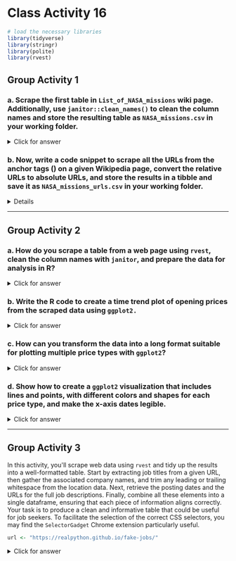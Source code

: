 # Class Activity 16


```r
# load the necessary libraries
library(tidyverse)
library(stringr)
library(polite)
library(rvest)
```


## Group Activity 1


### a. Scrape the first table in `List_of_NASA_missions` wiki page. Additionally, use `janitor::clean_names()` to clean the column names and store the resulting table as `NASA_missions.csv` in your working folder.

<details>
<summary class="answer">Click for answer</summary>


```r
wiki_NASA <- "https://en.wikipedia.org/wiki/List_of_NASA_missions"

# Scrape the data and write the first table to a CSV file
bow(wiki_NASA) %>% 
  scrape() %>% 
  html_nodes("table") %>% 
  .[[1]] %>% 
  html_table(fill = TRUE) %>% 
  janitor::clean_names() %>%
  write_csv("NASA_missions.csv")
```

</details>

### b. Now, write a code snippet to scrape all the URLs from the anchor tags (<a>) on a given Wikipedia page, convert the relative URLs to absolute URLs, and store the results in a tibble and save it as `NASA_missions_urls.csv` in your working folder.

<details>
<summary class="answer">Click for answer</summary>


```r
# Scrape the data and write the URLs to a CSV file
bow(wiki_NASA) %>% 
  scrape() %>% 
  html_nodes("a") %>%
  html_attr("href") %>% 
  url_absolute("https://en.wikipedia.org/") %>%
  data.frame(url = .) %>% 
  write_csv("NASA_missions_urls.csv") 
```

</details>

-----------------------------------------------------------

## Group Activity 2


### a. How do you scrape a table from a web page using `rvest`, clean the column names with `janitor`, and prepare the data for analysis in R?

<details>
<summary class="answer">Click for answer</summary>


```r
yf <- "https://finance.yahoo.com/quote/CL%3DF/history?p=CL%3DF"
  bow(yf) %>% scrape() %>% 
    html_nodes("table") %>% .[[1]] %>% 
    html_table() %>% janitor::clean_names() %>% 
    slice(-n()) %>% 
    mutate(date = lubridate::mdy(date)) %>% 
    mutate_at(vars(open:adj_close), as.numeric) -> ticker
```

</details>

### b.  Write the R code to create a time trend plot of opening prices from the scraped data using `ggplot2.`

<details>
<summary class="answer">Click for answer</summary>


```r
ggplot(ticker, aes(x = date, y = open)) +
  geom_line() + # Plot lines
  geom_point() + # Add points
  scale_x_date(date_labels = "%b %d, %Y", date_breaks = "1 week") + 
  labs(title = "Time Trend of Opening Prices", x = "Date", y = "Opening Price") +
  theme_minimal() +
  theme(axis.text.x = element_text(angle = 45, hjust = 1)) 
```

<img src="class_activity_16_files/figure-epub3/unnamed-chunk-5-1.png" width="100%" />


</details>

### c. How can you transform the data into a long format suitable for plotting multiple price types with `ggplot2`?


<details>
<summary class="answer">Click for answer</summary>


```r
ticker_long <- ticker %>%
  pivot_longer(cols = c(open, close, adj_close), names_to = "PriceType", values_to = "Price")
```


</details>

### d. Show how to create a `ggplot2` visualization that includes lines and points, with different colors and shapes for each price type, and make the x-axis dates legible.


<details>
<summary class="answer">Click for answer</summary>


```r
ggplot(ticker_long, aes(x = date, y = Price, color = PriceType)) +
  geom_line() +
  geom_point(aes(shape = PriceType), size = 2) + # Different shapes for each price type
  scale_color_manual(values = c("open" = "blue", "close" = "green", "adj_close" = "red")) +
  scale_x_date(date_labels = "%b %d, %Y", date_breaks = "1 week") + 
  labs(title = "Time Trend of Stock Prices", x = "Date", y = "Price") +
  theme_minimal() +
  theme(
    axis.text.x = element_text(angle = 45, hjust = 1),
    legend.position = "bottom"
  ) +
  guides(shape = guide_legend(title = "Price Type"), color = guide_legend(title = "Price Type"))
```

<img src="class_activity_16_files/figure-epub3/unnamed-chunk-7-1.png" width="100%" />


</details>

-----------------------------------------------------------

## Group Activity 3


In this activity, you'll scrape web data using `rvest` and tidy up the results into a well-formatted table. Start by extracting job titles from a given URL, then gather the associated company names, and trim any leading or trailing whitespace from the location data. Next, retrieve the posting dates and the URLs for the full job descriptions. Finally, combine all these elements into a single dataframe, ensuring that each piece of information aligns correctly. Your task is to produce a clean and informative table that could be useful for job seekers. To facilitate the selection of the correct CSS selectors, you may find the `SelectorGadget` Chrome extension particularly useful.


```r
url <- "https://realpython.github.io/fake-jobs/"
```



<details>
<summary class="answer">Click for answer</summary>



```r
title <- bow(url) %>% scrape() %>% html_elements(css = ".is-5") %>% html_text()   # part 1
company <- bow(url) %>% scrape() %>% html_elements(css = ".company") %>% html_text() # part 2
location <- bow(url) %>% scrape() %>% html_elements(css = ".location") %>% html_text() %>% str_trim() # part 3
time <- bow(url) %>% scrape() %>% html_elements(css = "time") %>% html_text() # part 4
html <- bow(url) %>% scrape() %>%  html_element(css = ".card-footer-item+ .card-footer-item") %>% html_attr("href")  # part 5

# Create a dataframe
tibble(title = title, company = company, location = location, time = time, html = html) # port 6
```

```
# A tibble: 100 × 5
   title                     company    location time  html 
   <chr>                     <chr>      <chr>    <chr> <chr>
 1 Senior Python Developer   Payne, Ro… Stewart… 2021… http…
 2 Energy engineer           Vasquez-D… Christo… 2021… http…
 3 Legal executive           Jackson, … Port Er… 2021… http…
 4 Fitness centre manager    Savage-Br… East Se… 2021… http…
 5 Product manager           Ramirez I… North J… 2021… http…
 6 Medical technical officer Rogers-Ya… Davidvi… 2021… http…
 7 Physiological scientist   Kramer-Kl… South C… 2021… http…
 8 Textile designer          Meyers-Jo… Port Jo… 2021… http…
 9 Television floor manager  Hughes-Wi… Osborne… 2021… http…
10 Waste management officer  Jones, Wi… Scottto… 2021… http…
# ℹ 90 more rows
```




</details>



